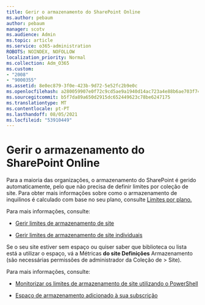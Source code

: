 ```yaml
---
title: Gerir o armazenamento do SharePoint Online
ms.author: pebaum
author: pebaum
manager: scotv
ms.audience: Admin
ms.topic: article
ms.service: o365-administration
ROBOTS: NOINDEX, NOFOLLOW
localization_priority: Normal
ms.collection: Adm_O365
ms.custom:
- "2008"
- "9000355"
ms.assetid: 8e0ec879-3f0e-423b-9d72-5e52fc2b9e0c
ms.openlocfilehash: a280059907e0f72c9cd5ae9a1940d14ac723a4e88b6ae703f74f8163244bdd17
ms.sourcegitcommit: b5f7da89a650d2915dc652449623c78be6247175
ms.translationtype: MT
ms.contentlocale: pt-PT
ms.lasthandoff: 08/05/2021
ms.locfileid: "53910449"
---
```

# <a name="manage-your-sharepoint-online-storage"></a>Gerir o armazenamento do SharePoint Online

Para a maioria das organizações, o armazenamento do SharePoint é gerido automaticamente, pelo que não precisa de definir limites por coleção de site. Para obter mais informações sobre como o armazenamento de inquilinos é calculado com base no seu plano, consulte [Limites por plano.](/office365/servicedescriptions/sharepoint-online-service-description/sharepoint-online-limits?redirectedfrom=MSDN#limits-by-plan)

Para mais informações, consulte:

- [Gerir limites de armazenamento de site](/sharepoint/manage-site-collection-storage-limits)

- [Gerir limites de armazenamento de site individuais](/sharepoint/manage-site-collection-storage-limits#manage-individual-site-storage-limits)

Se o seu site estiver sem espaço ou quiser saber que biblioteca ou lista está a utilizar o espaço, vá a Métricas **do site Definições** Armazenamento (são necessárias permissões de administrador da Coleção de  >   Site).

Para mais informações, consulte:

- [Monitorizar os limites de armazenamento de site utilizando o PowerShell](/sharepoint/manage-site-collection-storage-limits#monitor-site-storage-limits-by-using-powershell)

- [Espaço de armazenamento adicionado à sua subscrição](/microsoft-365/commerce/add-storage-space) 
  